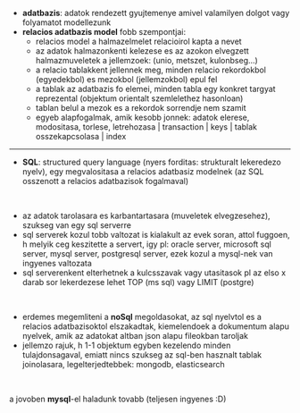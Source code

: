 * **adatbazis**: adatok rendezett gyujtemenye amivel valamilyen dolgot vagy folyamatot modellezunk
* **relacios adatbazis model** fobb szempontjai:
    * relacios model a halmazelmelet relacioirol kapta a nevet
    * az adatok halmazonkenti kelezese es az azokon elvegzett halmazmuveletek a jellemzoek: (unio, metszet, kulonbseg...)
    * a relacio tablakkent jellennek meg, minden relacio rekordokbol (egyedekbol) es mezokbol (jellemzokbol) epul fel
    * a tablak az adatbazis fo elemei, minden tabla egy konkret targyat reprezental (objektum orientalt szemlelethez hasonloan)
    * tablan belul a mezok es a rekordok sorrendje nem szamit
    * egyeb alapfogalmak, amik kesobb jonnek: adatok elerese, modositasa, torlese, letrehozasa | transaction | keys | tablak osszekapcsolasa | index

---    
    
   * **SQL**: structured query language (nyers forditas: strukturalt lekeredezo nyelv), egy megvalositasa a relacios adatbasiz modelnek (az SQL osszenott a relacios adatbazisok fogalmaval)

<br>

   * az adatok tarolasara es karbantartasara (muveletek elvegzesehez), szukseg van egy sql serverre
   * sql serverek kozul tobb valtozat is kialakult az evek soran, attol fuggoen, h melyik ceg keszitette a servert, igy pl:
oracle server, microsoft sql server, mysql server, postgresql server, ezek kozul a mysql-nek van ingyenes valtozata
   * sql serverenkent elterhetnek a kulcsszavak vagy utasitasok pl az elso x darab sor lekerdezese lehet TOP (ms sql) vagy LIMIT (postgre)  

<br>

   * erdemes megemliteni a **noSql** megoldasokat, az sql nyelvtol es a relacios adatbazisoktol elszakadtak, kiemelendoek a dokumentum alapu nyelvek, amik az adatokat altban json alapu fileokban taroljak
   * jellemzo rajuk, h 1-1 objektum egyben kezelendo minden tulajdonsagaval, emiatt nincs szukseg az sql-ben hasznalt tablak joinolasara, legelterjedtebbek: mongodb, elasticsearch

<br>

a jovoben **mysql**-el haladunk tovabb (teljesen ingyenes :D)

     